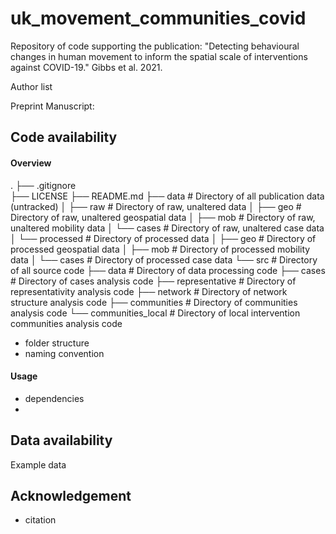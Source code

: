 # uk_movement_communities_covid
Repository of code supporting the publication: "Detecting behavioural changes in human movement to inform the spatial scale of interventions against COVID-19." Gibbs et al. 2021.

Author list

Preprint Manuscript:

## Code availability

#### Overview

.
├── .gitignore            
├── LICENSE
├── README.md
├── data                        # Directory of all publication data (untracked)
│   ├── raw                     # Directory of raw, unaltered data
│       ├── geo                 # Directory of raw, unaltered geospatial data
│       ├── mob                 # Directory of raw, unaltered mobility data
│       └── cases               # Directory of raw, unaltered case data
│   └── processed               # Directory of processed data
│       ├── geo                 # Directory of processed geospatial data
│       ├── mob                 # Directory of processed mobility data
│       └── cases               # Directory of processed case data
└── src                         # Directory of all source code
    ├── data                    # Directory of data processing code
    ├── cases                   # Directory of cases analysis code
    ├── representative          # Directory of representativity analysis code
    ├── network                 # Directory of network structure analysis code
    ├── communities             # Directory of communities analysis code
    └── communities_local       # Directory of local intervention communities analysis code


- folder structure
- naming convention

#### Usage

- dependencies
-

## Data availability

Example data

## Acknowledgement

- citation

